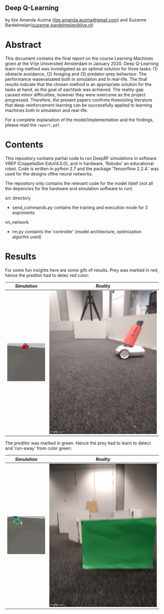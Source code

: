 ## Deep Q-Learning
by Ilze Amanda Auzina (ilze.amanda.auzina@gmail.com) and Suzanne Bardelmeijer(suzanne-bardelmeijer@live.nl)  

# Abstract 
This document contains the final report on the course Learning Machines given at the Vrije Universiteit Amsterdam in January 2020.  Deep Q-Learning learn-ing method was investigated as an optimal solution for three tasks: (1) obstacle avoidance, (2) foraging and (3) predator-prey behaviour.  The performance wasevaluated both in simulation and in real-life.  The final results indicate that the chosen method is an appropriate solution for the tasks at hand, as the goal of eachtask was achieved. The reality-gap caused minor difficulties, however they were overcome as the project progressed.  Therefore, the present papers confirms theexisting literature that deep-reinforcement learning can be successfully applied to learning machines both in simulation and real-life.

For a complete explanation of the model/implementation and the findings, please read the `report.pdf`.

# Contents
This repository contains partial code to run DeepRF simulations in software VREP (CoppeliaSim EduV4.0.0), and in hardware, ’Robobo’ an educational robot. Code is written in python 2.7 and the package ’Tensorflow 2.2.4.’ was used for the designs ofthe neural networks. 

The repository only contains the relevant code for the model itslef (not all the depencies for the hardware and simulation software to run). 

src directory
- send_commands.py contains the training and execution mode for 3 expriments 

nn_network
- nn.py containts the 'controller' (model architecture, optimization algoritm used) 

# Results

For some fun insights here are some gifs of results. Prey was marked in red, hence the preditor had to detec red color:

_Simulation_               |  _Reality_
:-------------------------:|:-------------------------:
![](gifs/pred_sim.gif)     |  ![](gifs/pred_real.gif)

The preditor was marked in green. Hence the prey had to learn to detect and 'run-away' from color green:

_Simulation_               |  _Reality_
:-------------------------:|:-------------------------:
![](gifs/prey_sim.gif)     |  ![](gifs/prey_real.gif)

